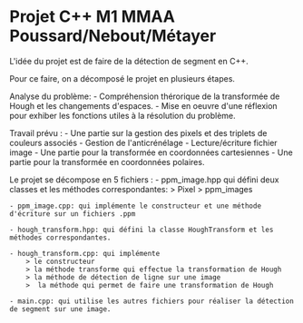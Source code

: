 # Projet C++ M1 MMAA Poussard/Nebout/Métayer

L'idée du projet est de faire de la détection de segment en C++. 


Pour ce faire, on a décomposé le projet en plusieurs étapes.

Analyse du problème:
    - Compréhension thérorique de la transformée de Hough et les changements d'espaces.
    - Mise en oeuvre d'une réflexion pour exhiber les fonctions utiles à la résolution du problème.

Travail prévu :
    - Une partie sur la gestion des pixels et des triplets de couleurs associés
    - Gestion de l'anticrénélage
    - Lecture/écriture fichier image
    - Une partie pour la transformée en coordonnées cartesiennes
    - Une partie pour la transformée en coordonnées polaires.

Le projet se décompose en 5 fichiers : 
    - ppm_image.hpp qui défini deux classes et les méthodes correspondantes: 
        > Pixel 
        > ppm_images
        
    - ppm_image.cpp: qui implémente le constructeur et une méthode d'écriture sur un fichiers .ppm
     
    - hough_transform.hpp: qui défini la classe HoughTransform et les méthodes correspondantes.
    
    - hough_transform.cpp: qui implémente 
        > le constructeur
        > la méthode transforme qui effectue la transformation de Hough
        > la méthode de détection de ligne sur une image
        >  la méthode qui permet de faire une transformation de Hough 
    
    - main.cpp: qui utilise les autres fichiers pour réaliser la détection de segment sur une image. 

